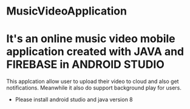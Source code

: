 # MusicVideoApplication
It's an online music video mobile application created with JAVA and FIREBASE in ANDROID STUDIO
====================================================================================================
This applcation allow user to upload their video to cloud and also get notifications. Meanwhile it also do support background play for users.

- Please install android studio and java version 8
